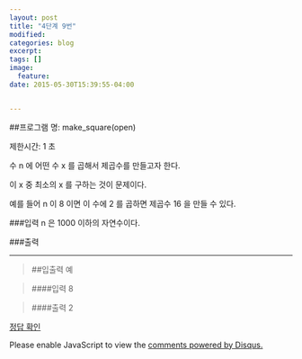 ```yaml
---
layout: post
title: "4단계 9번"
modified:
categories: blog
excerpt:
tags: []
image:
  feature:
date: 2015-05-30T15:39:55-04:00


---
```

##프로그램 명: make_square(open) 

제한시간: 1 초

수 n 에 어떤 수 x 를 곱해서 제곱수를 만들고자 한다. 

이 x 중 최소의 x 를 구하는 것이 문제이다. 

예를 들어 n 이 8 이면 이 수에 2 를 곱하면 제곱수 16 을 만들 수 있다. 

###입력
n 은 1000 이하의 자연수이다. 

###출력
 

-------
> ##입출력 예

> ####입력
8

> ####출력
2

[정답 확인]

[정답 확인]:  http://183.106.113.109/judgeonline/showmessage.php?pname=gseries

<div id="disqus_thread"></div>
<script type="text/javascript">
    /* * * CONFIGURATION VARIABLES * * */
    var disqus_shortname = 'junyoung0225';
    
    /* * * DON'T EDIT BELOW THIS LINE * * */
    (function() {
        var dsq = document.createElement('script'); dsq.type = 'text/javascript'; dsq.async = true;
        dsq.src = '//' + disqus_shortname + '.disqus.com/embed.js';
        (document.getElementsByTagName('head')[0] || document.getElementsByTagName('body')[0]).appendChild(dsq);
    })();
</script>
<noscript>Please enable JavaScript to view the <a href="https://disqus.com/?ref_noscript" rel="nofollow">comments powered by Disqus.</a></noscript>
